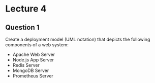# Lecture 4

## Question 1

Create a deployment model (UML notation) that depicts the
following components of a web system:

-   Apache Web Server
-   Node.js App Server
-   Redis Server
-   MongoDB Server
-   Prometheus Server
